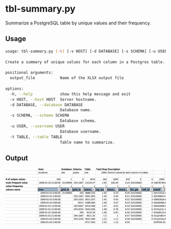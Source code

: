 # tbl-summary.py

Summarize a PostgreSQL table by unique values and their frequency.

## Usage

```sh
usage: tbl-summary.py [-h] [-v HOST] [-d DATABASE] [-s SCHEMA] [-u USER] [-t TABLE] output_file

Create a summary of unique values for each column in a Postgres table. Summarize results in an Excel workbook. Version 0.0.2, 2023-02-14

positional arguments:
  output_file           Name of the XLSX output file

options:
  -h, --help            show this help message and exit
  -v HOST, --host HOST  Server hostname.
  -d DATABASE, --database DATABASE
                        Database name.
  -s SCHEMA, --schema SCHEMA
                        Database schema.
  -u USER, --username USER
                        Database username.
  -t TABLE, --table TABLE
                        Table name to summarize.
```

## Output

![tablename-summary.xlsx](output.png)
